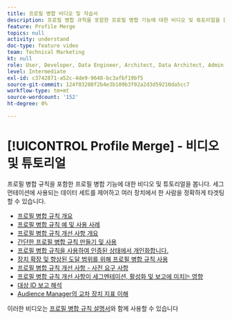 ```yaml
---
title: 프로필 병합 비디오 및 자습서
description: 프로필 병합 규칙을 포함한 프로필 병합 기능에 대한 비디오 및 튜토리얼을 봅니다. 세그먼테이션에 사용되는 데이터 세트를 제어하고 여러 장치에서 한 사람을 정확하게 타겟팅할 수 있습니다.
feature: Profile Merge
topics: null
activity: understand
doc-type: feature video
team: Technical Marketing
kt: null
role: User, Developer, Data Engineer, Architect, Data Architect, Admin, Leader
level: Intermediate
exl-id: c3742871-a52c-4de9-9648-bc3afbf19bf5
source-git-commit: 124f03208f2b4e3b109b3f02a2d3d59210da5cc7
workflow-type: tm+mt
source-wordcount: '152'
ht-degree: 0%

---
```


# [!UICONTROL Profile Merge] - 비디오 및 튜토리얼

프로필 병합 규칙을 포함한 프로필 병합 기능에 대한 비디오 및 튜토리얼을 봅니다. 세그먼테이션에 사용되는 데이터 세트를 제어하고 여러 장치에서 한 사람을 정확하게 타겟팅할 수 있습니다.

* [프로필 병합 규칙 개요](overview-of-profile-merge-rules.md)
* [프로필 병합 규칙 예 및 사용 사례](profile-merge-rule-examples-and-use-cases.md)
* [프로필 병합 규칙 개선 사항 개요](overview-of-profile-merge-rule-enhancements.md)
* [간단한 프로필 병합 규칙 만들기 및 사용](creating-and-using-simple-profile-merge-rules.md)
* [프로필 병합 규칙을 사용하여 인증된 상태에서 개인화합니다.](using-profile-merge-rules-to-personalize-in-an-authenticated-state.md)
* [장치 확장 및 향상된 도달 범위를 위해 프로필 병합 규칙 사용](using-profile-merge-rules-for-device-extension-and-increased-reach.md)
* [프로필 병합 규칙 개선 사항 - 사전 요구 사항](profile-merge-rule-enhancements-pre-requisites.md)
* [프로필 병합 규칙 개선 사항이 세그멘테이션, 활성화 및 보고에 미치는 영향](how-profile-merge-rule-enhancements-impact-segmentation-activation-and-reporting.md)
* [대상 ID 보고 해석](interpret-audience-identity-reporting.md)
* [Audience Manager의 교차 장치 지표 이해](understanding-cross-device-metrics-in-audience-manager.md)

이러한 비디오는 [프로필 병합 규칙 설명서](https://experienceleague.adobe.com/docs/audience-manager/user-guide/features/profile-merge-rules/merge-rules-overview.html?lang=ko)와 함께 사용할 수 있습니다
